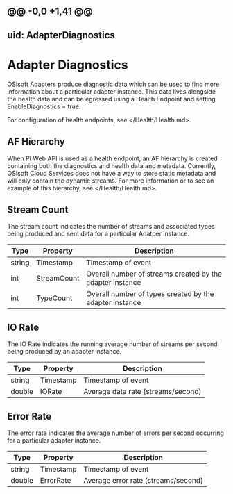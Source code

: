 @@ -0,0 +1,41 @@
---
uid: AdapterDiagnostics
---

# Adapter Diagnostics

OSIsoft Adapters produce diagnostic data which can be used to find more information about a particular adapter instance. This data lives alongside the health data and can be egressed using a Health Endpoint and setting EnableDiagnostics = true. 

For configuration of health endpoints, see </Health/Health.md>.

## AF Hierarchy

When PI Web API is used as a health endpoint, an AF hierarchy is created containing both the diagnostics and health data and metadata. Currently, OSIsoft Cloud Services does not have a way to store static metadata and will only contain the dynamic streams. For more information or to see an example of this hierarchy, see </Health/Health.md>.

## Stream Count

The stream count indicates the number of streams and associated types being produced and sent data for a particular Adatper instance.

| Type         | Property |  Description     |
|--------|--------------|-----------------------------------|
| string | Timestamp | Timestamp of event |
| int | StreamCount | Overall number of streams created by the adapter instance |
| int | TypeCount | Overall number of types created by the adapter instance |

## IO Rate

The IO Rate indicates the running average number of streams per second being produced by an adapter instance.

| Type         | Property |  Description     |
|--------|--------------|-----------------------------------|
| string | Timestamp | Timestamp of event |
| double | IORate | Average data rate (streams/second) |

## Error Rate

The error rate indicates the average number of errors per second occurring for a particular adapter instance.

| Type         | Property |  Description     |
|--------|--------------|-----------------------------------|
| string | Timestamp | Timestamp of event |
| double | ErrorRate | Average error rate (streams/second)